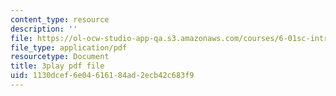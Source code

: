 ```yaml
---
content_type: resource
description: ''
file: https://ol-ocw-studio-app-qa.s3.amazonaws.com/courses/6-01sc-introduction-to-electrical-engineering-and-computer-science-i-spring-2011/1130dcef6e04616184ad2ecb42c683f9_rOA1VC5aQ7Q.pdf
file_type: application/pdf
resourcetype: Document
title: 3play pdf file
uid: 1130dcef-6e04-6161-84ad-2ecb42c683f9
---
```

